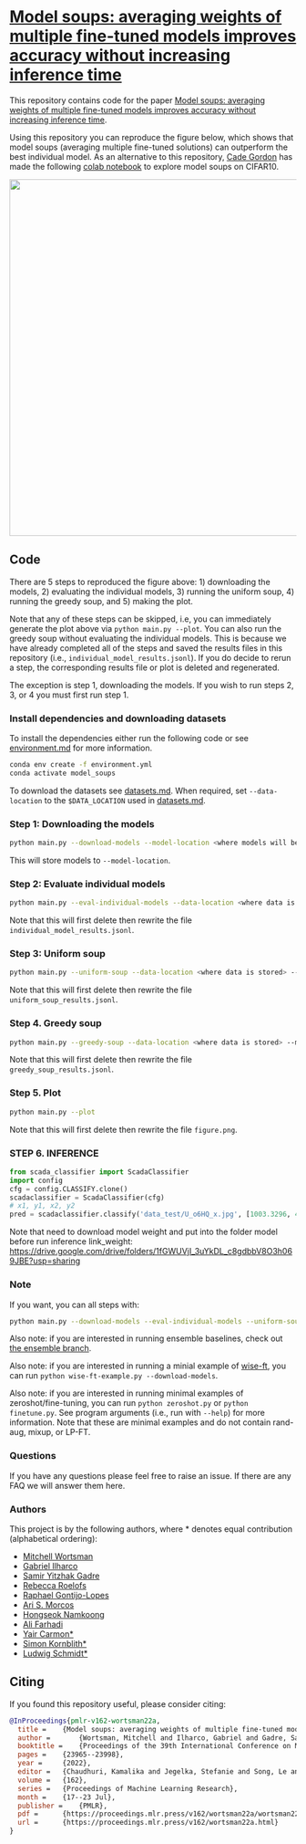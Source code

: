 # [Model soups: averaging weights of multiple fine-tuned models improves accuracy without increasing inference time](https://arxiv.org/abs/2203.05482)

This repository contains code for the paper [Model soups: averaging weights of multiple fine-tuned models improves accuracy without increasing inference time](https://arxiv.org/abs/2203.05482).

Using this repository you can reproduce the figure below, which shows that model soups (averaging multiple fine-tuned solutions) can outperform
the best individual model.
As an alternative to this repository, [Cade Gordon](http://cadegordon.io/) has made the following [colab notebook](https://colab.research.google.com/drive/1UmK-phTRXC4HoKb7_rScawnRqlG82svF?usp=sharing) to explore model soups on CIFAR10.
<p align="center">
<img src="figure.png", width="625"/>
</p>


## Code

There are 5 steps to reproduced the figure above: 1) downloading the models, 2) evaluating the individual models, 3) running the uniform soup, 4) running the greedy soup, and 5) making the plot.

Note that any of these steps can be skipped, i.e, you can immediately generate the plot above via `python main.py --plot`.
You can also run the greedy soup without evaluating the individual models.
This is because we have already completed all of the steps and saved the results files in this repository (i.e., `individual_model_results.jsonl`).
If you do decide to rerun a step, the corresponding results file or plot is deleted and regenerated.

The exception is step 1, downloading the models. If you wish to run steps 2, 3, or 4 you must first run step 1.

### Install dependencies and downloading datasets

To install the dependencies either run the following code or see [environment.md](environment.md) for more information.
```bash
conda env create -f environment.yml
conda activate model_soups
```

To download the datasets see [datasets.md](datasets.md). When required, set `--data-location` to the `$DATA_LOCATION` used in [datasets.md](datasets.md).

### Step 1: Downloading the models

```bash
python main.py --download-models --model-location <where models will be stored>
```
This will store models to `--model-location`.


### Step 2: Evaluate individual models

```bash
python main.py --eval-individual-models --data-location <where data is stored> --model-location <where models are stored>
```
Note that this will first delete then rewrite the file `individual_model_results.jsonl`.

### Step 3: Uniform soup

```bash
python main.py --uniform-soup --data-location <where data is stored> --model-location <where models are stored>
```
Note that this will first delete then rewrite the file `uniform_soup_results.jsonl`.

### Step 4. Greedy soup

```bash
python main.py --greedy-soup --data-location <where data is stored> --model-location <where models are stored>
```
Note that this will first delete then rewrite the file `greedy_soup_results.jsonl`.

### Step 5. Plot

```bash
python main.py --plot
```
Note that this will first delete then rewrite the file `figure.png`.

### STEP 6. INFERENCE
``` python
from scada_classifier import ScadaClassifier
import config
cfg = config.CLASSIFY.clone()
scadaclassifier = ScadaClassifier(cfg)
# x1, y1, x2, y2
pred = scadaclassifier.classify('data_test/U_o6HQ_x.jpg', [1003.3296, 408.51, 1135.36992, 628.59024])
```
Note that need to download model weight and put into the folder model before run inference
link_weight: https://drive.google.com/drive/folders/1fGWUVjI_3uYkDL_c8gdbbV8O3h069JBE?usp=sharing
### Note

If you want, you can all steps with:
```bash
python main.py --download-models --eval-individual-models --uniform-soup --greedy-soup --plot --data-location <where data is stored> --model-location <where models are stored>
```

Also note: if you are interested in running ensemble baselines, check out [the ensemble branch](https://github.com/mlfoundations/model-soups/tree/ensemble).

Also note: if you are interested in running a minial example of [wise-ft](https://arxiv.org/abs/2109.01903), you can run `python wise-ft-example.py --download-models`. 

Also note: if you are interested in running minimal examples of zeroshot/fine-tuning, you can run `python zeroshot.py` or `python finetune.py`. See program arguments (i.e., run with `--help`) for more information. Note that these are minimal examples and do not contain rand-aug, mixup, or LP-FT.

### Questions

If you have any questions please feel free to raise an issue. If there are any FAQ we will answer them here.

### Authors

This project is by the following authors, where * denotes equal contribution (alphabetical ordering):
- [Mitchell Wortsman](https://mitchellnw.github.io/)
- [Gabriel Ilharco](http://gabrielilharco.com/)
- [Samir Yitzhak Gadre](https://sagadre.github.io/)
- [Rebecca Roelofs](https://twitter.com/beccaroelofs)
- [Raphael Gontijo-Lopes](https://raphagl.com/)
- [Ari S. Morcos](http://www.arimorcos.com/)
- [Hongseok Namkoong](https://hsnamkoong.github.io/)
- [Ali Farhadi](https://homes.cs.washington.edu/~ali/)
- [Yair Carmon*](https://www.cs.tau.ac.il/~ycarmon/)
- [Simon Kornblith*](https://simonster.com/)
- [Ludwig Schmidt*](https://people.csail.mit.edu/ludwigs/)


## Citing

If you found this repository useful, please consider citing:
```bibtex
@InProceedings{pmlr-v162-wortsman22a,
  title = 	 {Model soups: averaging weights of multiple fine-tuned models improves accuracy without increasing inference time},
  author =       {Wortsman, Mitchell and Ilharco, Gabriel and Gadre, Samir Ya and Roelofs, Rebecca and Gontijo-Lopes, Raphael and Morcos, Ari S and Namkoong, Hongseok and Farhadi, Ali and Carmon, Yair and Kornblith, Simon and Schmidt, Ludwig},
  booktitle = 	 {Proceedings of the 39th International Conference on Machine Learning},
  pages = 	 {23965--23998},
  year = 	 {2022},
  editor = 	 {Chaudhuri, Kamalika and Jegelka, Stefanie and Song, Le and Szepesvari, Csaba and Niu, Gang and Sabato, Sivan},
  volume = 	 {162},
  series = 	 {Proceedings of Machine Learning Research},
  month = 	 {17--23 Jul},
  publisher =    {PMLR},
  pdf = 	 {https://proceedings.mlr.press/v162/wortsman22a/wortsman22a.pdf},
  url = 	 {https://proceedings.mlr.press/v162/wortsman22a.html}
}


```
